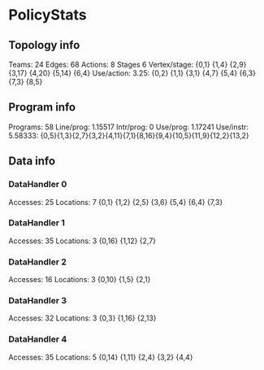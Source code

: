 # PolicyStats
## Topology info
Teams:		24
Edges:		68
Actions:	8
Stages		6
Vertex/stage:	{0,1} {1,4} {2,9} {3,17} {4,20} {5,14} {6,4} 
Use/action:	3.25: {0,2} {1,1} {3,1} {4,7} {5,4} {6,3} {7,3} {8,5} 

## Program info
Programs:	58
Line/prog:	1.15517
Intr/prog:	0
Use/prog:	1.17241
Use/instr:	5.58333: {0,5}{1,3}{2,7}{3,2}{4,11}{7,1}{8,16}{9,4}{10,5}{11,9}{12,2}{13,2}

## Data info

### DataHandler 0
Accesses:	25
Locations:	7
{0,1} {1,2} {2,5} {3,6} {5,4} {6,4} {7,3} 

### DataHandler 1
Accesses:	35
Locations:	3
{0,16} {1,12} {2,7} 

### DataHandler 2
Accesses:	16
Locations:	3
{0,10} {1,5} {2,1} 

### DataHandler 3
Accesses:	32
Locations:	3
{0,3} {1,16} {2,13} 

### DataHandler 4
Accesses:	35
Locations:	5
{0,14} {1,11} {2,4} {3,2} {4,4} 